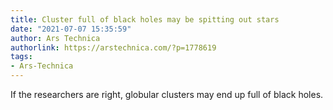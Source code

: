 ```yaml
---
title: Cluster full of black holes may be spitting out stars
date: "2021-07-07 15:35:59"
author: Ars Technica
authorlink: https://arstechnica.com/?p=1778619
tags:
- Ars-Technica
---
```

If the researchers are right, globular clusters may end up full of black holes.